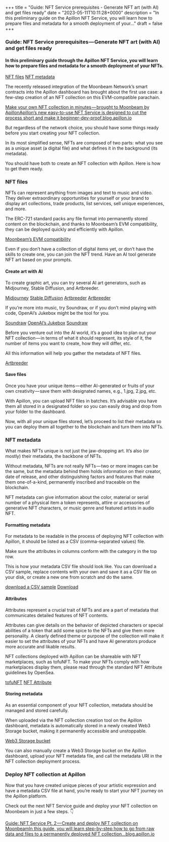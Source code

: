 +++
title = "Guide: NFT Service prerequisites - Generate NFT art (with AI) and get files ready"
date = "2023-05-11T10:11:28+0000"
description = "In this preliminary guide on the Apillon NFT Service, you will learn how to prepare files and metadata for a smooth deployment of your…"
draft = false
+++

### Guide: NFT Service prerequisites — Generate NFT art (with AI) and get files ready


#### In this preliminary guide through the Apillon NFT Service, you will learn how to prepare files and metadata for a smooth deployment of your NFTs.

[NFT files](#eb24)
[NFT metadata](#a060)

The recently released integration of the Moonbeam Network’s smart contracts into the Apillon dashboard has brought about the first use case: a few-step creation of an NFT collection on this EVM-compatible parachain.

[Make your own NFT collection in minutes — brought to Moonbeam by ApillonApillon’s new easy-to-use NFT Service is designed to cut the process short and make it beginner-dev-proof.blog.apillon.io](https://blog.apillon.io/make-your-own-nft-collection-in-minutes-brought-to-moonbeam-by-apillon-538fdf34fc5)

But regardless of the network choice, you should have some things ready before you start creating your NFT collection.


In its most simplified sense, NFTs are composed of two parts: what you see as a unique asset (a digital file) and what defines it in the background (its metadata).


You should have both to create an NFT collection with Apillon. Here is how to get them ready.


### NFT files


NFTs can represent anything from images and text to music and video. They deliver extraordinary opportunities for yourself or your brand to display art collections, trade products, list services, sell unique experiences, and more.


The ERC-721 standard packs any file format into permanently stored content on the blockchain, and thanks to Moonbeam’s EVM compatibility, they can be deployed quickly and efficiently with Apillon.

[Moonbeam’s EVM compatibility](https://moonbeam.network/networks/moonbeam/nfts/)

Even if you don’t have a collection of digital items yet, or don’t have the skills to create one, you can join the NFT trend. Have an AI tool generate NFT art based on your prompts.


#### Create art with AI


To create graphic art, you can try several AI art generators, such as Midjourney, Stable Diffusion, and Artbreeder.

[Midjourney](https://www.midjourney.com/home/?callbackUrl=%2Fapp%2F)
[Stable Diffusion](https://stablediffusionweb.com/)
[Artbreeder](https://www.artbreeder.com/)
[Artbreeder](https://www.artbreeder.com/)

If you’re more into music, try Soundraw, or if you don’t mind playing with code, OpenAI’s Jukebox might be the tool for you.

[Soundraw](https://soundraw.io/)
[OpenAI’s Jukebox](https://github.com/openai/jukebox/)
[Soundraw](https://soundraw.io)

Before you venture out into the AI world, it’s a good idea to plan out your NFT collection — in terms of what it should represent, its style of it, the number of items you want to create, how they will differ, etc.


All this information will help you gather the metadata of NFT files.

[Artbreeder](https://www.artbreeder.com/create/landscapes)

#### Save files


Once you have your unique items — either AI-generated or fruits of your own creativity — save them with designated names, e.g., 1.jpg, 2.jpg, etc.


With Apillon, you can upload NFT files in batches. It’s advisable you have them all stored in a designated folder so you can easily drag and drop from your folder to the dashboard.


Now, with all your unique files stored, let’s proceed to list their metadata so you can deploy them all together to the blockchain and turn them into NFTs.


### NFT metadata


What makes NFTs unique is not just the jaw-dropping art. It’s also (or mostly) their metadata, the backbone of NFTs.


Without metadata, NFTs are not really NFTs — two or more images can be the same, but the metadata behind them holds information on their creator, date of release, and other distinguishing factors and features that make them one-of-a-kind, permanently inscribed and traceable on the blockchain.


NFT metadata can give information about the color, material or serial number of a physical item a token represents, attire or accessories of generative NFT characters, or music genre and featured artists in audio NFT.


#### Formatting metadata


For metadata to be readable in the process of deploying NFT collection with Apillon, it should be listed as a CSV (comma-separated values) file.


Make sure the attributes in columns conform with the category in the top row.


This is how your metadata CSV file should look like. You can download a CSV sample, replace contents with your own and save it as a CSV file on your disk, or create a new one from scratch and do the same.

[download a CSV sample](https://app-staging.apillon.io/files/example.csv)
[Download](https://app-staging.apillon.io/files/example.csv)

#### Attributes


Attributes represent a crucial trait of NFTs and are a part of metadata that communicates detailed features of NFT contents.


Attributes can give details on the behavior of depicted characters or special abilities of a token that add some spice to the NFTs and give them more personality. A clearly defined theme or purpose of the collection will make it easier to set the attributes of your NFTs and have AI generators produce more accurate and likable results.


NFT collections deployed with Apillon can be shareable with NFT marketplaces, such as tofuNFT. To make your NFTs comply with how marketplaces display them, please read through the standard NFT Attribute guidelines by OpenSea.

[tofuNFT](https://tofunft.com/)
[NFT Attribute](https://docs.opensea.io/docs/metadata-standards#attributes)

#### Storing metadata


As an essential component of your NFT collection, metadata should be managed and stored carefully.


When uploaded via the NFT collection creation tool on the Apillon dashboard, metadata is automatically stored in a newly created Web3 Storage bucket, making it permanently accessible and unstoppable.

[Web3 Storage bucket](https://wiki.apillon.io/build/2-web3-services.html#storage-bucket)

You can also manually create a Web3 Storage bucket on the Apillon dashboard, upload your NFT metadata file, and call the metadata URI in the NFT collection deployment process.


### Deploy NFT collection at Apillon


Now that you have created unique pieces of your artistic expression and have a metadata CSV file at hand, you’re ready to start your NFT journey on the Apillon platform.


Check out the next NFT Service guide and deploy your NFT collection on Moonbeam in just a few steps. 👇

[Guide: NFT Service Pt. 2 — Create and deploy NFT collection on MoonbeamIn this guide, you will learn step-by-step how to go from raw data and files to a permanently deployed NFT collection…blog.apillon.io](https://blog.apillon.io/guide-nft-service-pt-2-create-and-deploy-nft-collection-on-moonbeam-2d7eedf79756)
